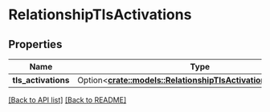 # RelationshipTlsActivations

## Properties

Name | Type | Description | Notes
------------ | ------------- | ------------- | -------------
**tls_activations** | Option<[**crate::models::RelationshipTlsActivationTlsActivation**](RelationshipTlsActivationTlsActivation.md)> |  | 

[[Back to API list]](../README.md#documentation-for-api-endpoints) [[Back to README]](../README.md)


